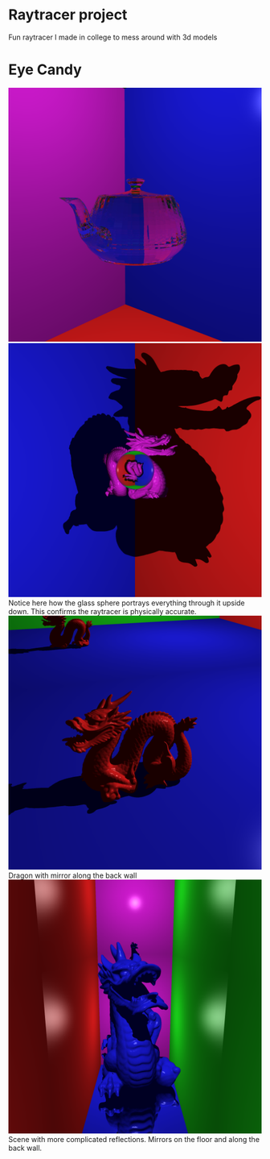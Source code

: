 # Raytracer project
Fun raytracer I made in college to mess around with 3d models

# Eye Candy
![Glass teapot](./renders/glass_teapot.png)
![Glass Spere](./renders/glass_sphere_dragon.png)
Notice here how the glass sphere portrays everything through it upside down. This confirms the raytracer is physically accurate.
![Dragon Mirror](./renders/dragon_mirror.png)
Dragon with mirror along the back wall
![Dragon Multi Mirror](./renders/dragon_two_mirrors.png)
Scene with more complicated reflections. Mirrors on the floor and along the back wall.
